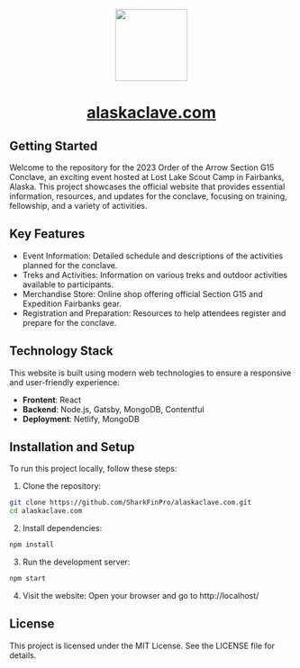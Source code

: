 <p align="center">
  <a href="https://alaskaclave.netlify.app">
    <picture>
      <source media="(prefers-color-scheme: dark)" srcset="https://alaskaclave.netlify.app/static/97810635099417901a63c2ce619757c3/d689f/logoYellow_512.webp">
      <img src="https://alaskaclave.netlify.app/static/97810635099417901a63c2ce619757c3/d689f/logoYellow_512.webp" height="128">
    </picture>
    <h1 align="center">alaskaclave.com</h1>
  </a>
</p>

## Getting Started
Welcome to the repository for the 2023 Order of the Arrow Section G15 Conclave, an exciting event hosted at Lost Lake Scout Camp in Fairbanks, Alaska.
This project showcases the official website that provides essential information, resources, and updates for the conclave, focusing on training, fellowship, and a variety of activities.

## Key Features
- Event Information: Detailed schedule and descriptions of the activities planned for the conclave.
- Treks and Activities: Information on various treks and outdoor activities available to participants.
- Merchandise Store: Online shop offering official Section G15 and Expedition Fairbanks gear.
- Registration and Preparation: Resources to help attendees register and prepare for the conclave.

## Technology Stack
This website is built using modern web technologies to ensure a responsive and user-friendly experience:
- **Frontent**: React
- **Backend**: Node.js, Gatsby, MongoDB, Contentful
- **Deployment**: Netlify, MongoDB

## Installation and Setup
To run this project locally, follow these steps:

1. Clone the repository:
```bash
git clone https://github.com/SharkFinPro/alaskaclave.com.git
cd alaskaclave.com
```

2. Install dependencies:
```bash
npm install
```

3. Run the development server:
```bash
npm start
```

4. Visit the website:
Open your browser and go to http://localhost/

## License
This project is licensed under the MIT License. See the LICENSE file for details.

